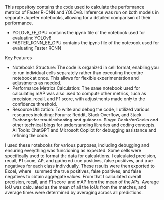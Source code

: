 This repository contains the code used to calculate the performance metrics of Faster R-CNN and YOLOv8. Inference was run on both models in separate Jupyter notebooks, allowing for a detailed comparison of their performance.

- YOLOv8_EE_GPU contains the ipynb file of the notebook used for evaluating YOLOv8
- FASTER_RCNN_EE_GPU contains the ipynb file of the notebook used for evaluating Faster RCNN

Key Features

- Notebooks Structure: The code is organized in cell format, enabling you to run individual cells separately rather than executing the entire notebook at once. This allows for flexible experimentation and adjustments as needed.
- Performance Metrics Calculation: The same notebook used for calculating mAP was also used to compute other metrics, such as precision, recall, and F1 score, with adjustments made only to the confidence threshold.
- Resource Utilization: To write and debug the code, I utilized various resources including: Forums: Reddit, Stack Overflow, and Stack Exchange for troubleshooting and guidance. Blogs: GeeksforGeeks and other technical blogs for understanding libraries and coding concepts. AI Tools: ChatGPT and Microsoft Copilot for debugging assistance and refining the code.

I used these notebooks for various purposes, including debugging and ensuring everything was functioning as expected. Some cells were specifically used to format the data for calculations. I calculated precision, recall, F1 score, AP, and gathered true positives, false positives, and true negatives for each class individually. These results were then exported to Excel, where I summed the true positives, false positives, and false negatives to obtain aggregate values. From that I calculated overall precision, recall, and F1 score, and mAP from the mean of the APs. Average IoU was calculated as the mean of all the IoUs from the matches, and average times were determined by averaging across all predictions.
